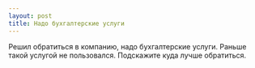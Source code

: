 ```yaml
---
layout: post 
title: Надо бухгалтерские услуги 
--- 
```

Решил обратиться в компанию, надо бухгалтерские услуги. Раньше такой услугой не пользовался. Подскажите куда лучше обратиться.